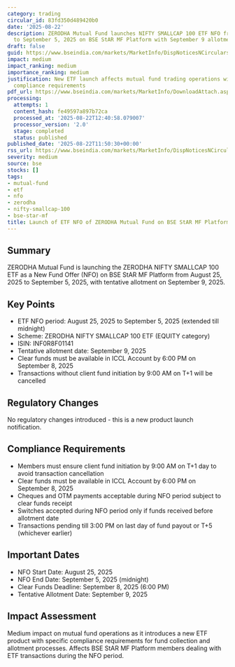 ```yaml
---
category: trading
circular_id: 83fd350d489420b0
date: '2025-08-22'
description: ZERODHA Mutual Fund launches NIFTY SMALLCAP 100 ETF NFO from August 25
  to September 5, 2025 on BSE StAR MF Platform with September 9 allotment date.
draft: false
guid: https://www.bseindia.com/markets/MarketInfo/DispNoticesNCirculars.aspx?Noticeid={FDE95D34-C680-4F37-B14C-B1738A4275EE}&noticeno=20250822-24&dt=08/22/2025&icount=24&totcount=29&flag=0
impact: medium
impact_ranking: medium
importance_ranking: medium
justification: New ETF launch affects mutual fund trading operations with specific
  compliance requirements
pdf_url: https://www.bseindia.com/markets/MarketInfo/DownloadAttach.aspx?id=20250822-24&attachedId=
processing:
  attempts: 1
  content_hash: fe49597a897b72ca
  processed_at: '2025-08-22T12:40:58.079007'
  processor_version: '2.0'
  stage: completed
  status: published
published_date: '2025-08-22T11:50:30+00:00'
rss_url: https://www.bseindia.com/markets/MarketInfo/DispNoticesNCirculars.aspx?Noticeid={FDE95D34-C680-4F37-B14C-B1738A4275EE}&noticeno=20250822-24&dt=08/22/2025&icount=24&totcount=29&flag=0
severity: medium
source: bse
stocks: []
tags:
- mutual-fund
- etf
- nfo
- zerodha
- nifty-smallcap-100
- bse-star-mf
title: Launch of ETF NFO of ZERODHA Mutual Fund on BSE StAR MF Platform
---
```


## Summary

ZERODHA Mutual Fund is launching the ZERODHA NIFTY SMALLCAP 100 ETF as a New Fund Offer (NFO) on BSE StAR MF Platform from August 25, 2025 to September 5, 2025, with tentative allotment on September 9, 2025.

## Key Points

- ETF NFO period: August 25, 2025 to September 5, 2025 (extended till midnight)
- Scheme: ZERODHA NIFTY SMALLCAP 100 ETF (EQUITY category)
- ISIN: INF0R8F01141
- Tentative allotment date: September 9, 2025
- Clear funds must be available in ICCL Account by 6:00 PM on September 8, 2025
- Transactions without client fund initiation by 9:00 AM on T+1 will be cancelled

## Regulatory Changes

No regulatory changes introduced - this is a new product launch notification.

## Compliance Requirements

- Members must ensure client fund initiation by 9:00 AM on T+1 day to avoid transaction cancellation
- Clear funds must be available in ICCL Account by 6:00 PM on September 8, 2025
- Cheques and OTM payments acceptable during NFO period subject to clear funds receipt
- Switches accepted during NFO period only if funds received before allotment date
- Transactions pending till 3:00 PM on last day of fund payout or T+5 (whichever earlier)

## Important Dates

- NFO Start Date: August 25, 2025
- NFO End Date: September 5, 2025 (midnight)
- Clear Funds Deadline: September 8, 2025 (6:00 PM)
- Tentative Allotment Date: September 9, 2025

## Impact Assessment

Medium impact on mutual fund operations as it introduces a new ETF product with specific compliance requirements for fund collection and allotment processes. Affects BSE StAR MF Platform members dealing with ETF transactions during the NFO period.